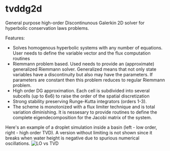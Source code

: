 # tvddg2d
General purpose high-order Discontinunous Galerkin 2D solver for hyperbolic conservation laws problems.

Features:
* Solves homogenous hyperbolic systems with any number of equations. User needs to define the variable vector
and the flux computation routines
* Riemmann problem based. Used needs to provide an (approximate) generalized Riemmann solver. Generalized means that not
only state variables have a discontinuity but also may have the parameters. If parameters are constant then this problem
reduces to regular Riemmann problem.
* High order DG approximation. Each cell is subdivided into several subcells (up to 6x6) to raise the order of the spatial discretization
* Strong stability preserving Runge-Kutta integrators (orders 1-3).
* The scheme is monotonized with a flux limiter technique and is total variation diminishing. It is nessesary to provide routines to
define the complete eigendecomposition for the Jacobi matrix of the system.

Here's an example of a droplet simulation inside a basin (left - low order, right - high order TVD). A version without limiting is 
not shown since it breaks when water height is negative due to spurious numerical oscillations.
![LO vs TVD](https://i.imgur.com/oOXtDBI.png)
